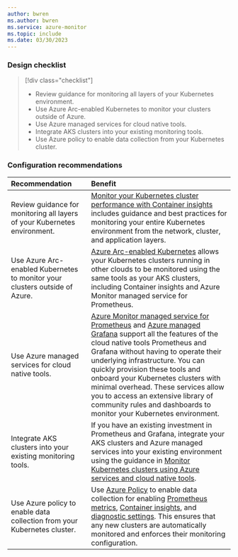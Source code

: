 ```yaml
---
author: bwren
ms.author: bwren
ms.service: azure-monitor
ms.topic: include
ms.date: 03/30/2023
---
```


### Design checklist

> [!div class="checklist"]
> * Review guidance for monitoring all layers of your Kubernetes environment.
> * Use Azure Arc-enabled Kubernetes to monitor your clusters outside of Azure. 
> * Use Azure managed services for cloud native tools.
> * Integrate AKS clusters into your existing monitoring tools.
> * Use Azure policy to enable data collection from your Kubernetes cluster.

### Configuration recommendations

| Recommendation | Benefit |
|:---------------|:--------|
| Review guidance for monitoring all layers of your Kubernetes environment. | [Monitor your Kubernetes cluster performance with Container insights](../container-insights-analyze.md) includes guidance and best practices for monitoring your entire Kubernetes environment from the network, cluster, and application layers. |
| Use Azure Arc-enabled Kubernetes to monitor your clusters outside of Azure.  | [Azure Arc-enabled Kubernetes](../container-insights-enable-arc-enabled-clusters.md) allows your Kubernetes clusters running in other clouds to be monitored using the same tools as your AKS clusters, including Container insights and Azure Monitor managed service for Prometheus. |
| Use Azure managed services for cloud native tools. | [Azure Monitor managed service for Prometheus](../../essentials/prometheus-metrics-overview.md) and [Azure managed Grafana](/azure/managed-grafana/overview) support all the features of the cloud native tools Prometheus and Grafana without having to operate their underlying infrastructure. You can quickly provision these tools and onboard your Kubernetes clusters with minimal overhead. These services allow you to access an extensive library of community rules and dashboards to monitor your Kubernetes environment. |
| Integrate AKS clusters into your existing monitoring tools. | If you have an existing investment in Prometheus and Grafana, integrate your AKS clusters and Azure managed services into your existing environment using the guidance in [Monitor Kubernetes clusters using Azure services and cloud native tools](../monitor-kubernetes.md). |
| Use Azure policy to enable data collection from your Kubernetes cluster. | Use [Azure Policy](/azure/governance/policy/overview) to enable data collection for enabling [Prometheus metrics](../kubernetes-monitoring-enable.md?tabs=policy#enable-prometheus-and-grafana), [Container insights](../kubernetes-monitoring-enable.md?tabs=policy#enable-container-insights), and [diagnostic settings](../../essentials/diagnostic-settings-policy.md). This ensures that any new clusters are automatically monitored and enforces their monitoring configuration. |
